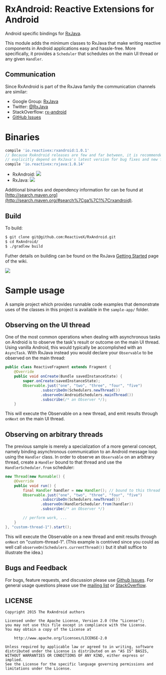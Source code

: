 # RxAndroid: Reactive Extensions for Android

Android specific bindings for [RxJava](http://github.com/ReactiveX/RxJava).

This module adds the minimum classes to RxJava that make writing reactive components in Android
applications easy and hassle-free. More specifically, it provides a `Scheduler` that schedules on
the main UI thread or any given `Handler`.


## Communication

Since RxAndroid is part of the RxJava family the communication channels are similar:

- Google Group: [RxJava][list]
- Twitter: [@RxJava][twitter]
- StackOverflow: [rx-android][so]
- [GitHub Issues][issues]


# Binaries

```groovy
compile 'io.reactivex:rxandroid:1.0.1'
// Because RxAndroid releases are few and far between, it is recommended you also
// explicitly depend on RxJava's latest version for bug fixes and new features.
compile 'io.reactivex:rxjava:1.0.14'
```

* RxAndroid: <a href='http://search.maven.org/#search%7Cga%7C1%7Crxandroid'><img src='http://img.shields.io/maven-central/v/io.reactivex/rxandroid.svg'></a>
* RxJava: <a href='http://search.maven.org/#search%7Cga%7C1%7Crxjava'><img src='http://img.shields.io/maven-central/v/io.reactivex/rxjava.svg'></a>

Additional binaries and dependency information for can be found at [http://search.maven.org](http://search.maven.org/#search%7Cga%7C1%7Crxandroid).


## Build

To build:

```bash
$ git clone git@github.com:ReactiveX/RxAndroid.git
$ cd RxAndroid/
$ ./gradlew build
```

Futher details on building can be found on the RxJava [Getting Started][start] page of the wiki.

<a href='https://travis-ci.org/ReactiveX/RxAndroid/builds'><img src='https://travis-ci.org/ReactiveX/RxAndroid.svg?branch=master'></a>


# Sample usage

A sample project which provides runnable code examples that demonstrate uses of the classes in this
project is available in the `sample-app/` folder.

## Observing on the UI thread

One of the most common operations when dealing with asynchronous tasks on Android is to observe the task's
result or outcome on the main UI thread. Using vanilla Android, this would
typically be accomplished with an `AsyncTask`. With RxJava instead you would declare your `Observable`
to be observed on the main thread:

```java
public class ReactiveFragment extends Fragment {
    @Override
    public void onCreate(Bundle savedInstanceState) {
        super.onCreate(savedInstanceState);
        Observable.just("one", "two", "three", "four", "five")
                .subscribeOn(Schedulers.newThread())
                .observeOn(AndroidSchedulers.mainThread())
                .subscribe(/* an Observer */);
    }
```

This will execute the Observable on a new thread, and emit results through `onNext` on the main UI thread.

## Observing on arbitrary threads
The previous sample is merely a specialization of a more general concept, namely binding asynchronous
communication to an Android message loop using the `Handler` class. In order to observe an `Observable`
on an arbitrary thread, create a `Handler` bound to that thread and use the `HandlerScheduler.from`
scheduler:

```java
new Thread(new Runnable() {
    @Override
    public void run() {
        final Handler handler = new Handler(); // bound to this thread
        Observable.just("one", "two", "three", "four", "five")
                .subscribeOn(Schedulers.newThread())
                .observeOn(HandlerScheduler.from(handler))
                .subscribe(/* an Observer */)

        // perform work, ...
    }
}, "custom-thread-1").start();
```

This will execute the Observable on a new thread and emit results through `onNext` on "custom-thread-1".
(This example is contrived since you could as well call `observeOn(Schedulers.currentThread())` but it
shall suffice to illustrate the idea.)


## Bugs and Feedback

For bugs, feature requests, and discussion please use [Github Issues][issues].
For general usage questions please use the [mailing list][list] or [StackOverflow][so].


## LICENSE

    Copyright 2015 The RxAndroid authors

    Licensed under the Apache License, Version 2.0 (the "License");
    you may not use this file except in compliance with the License.
    You may obtain a copy of the License at

        http://www.apache.org/licenses/LICENSE-2.0

    Unless required by applicable law or agreed to in writing, software
    distributed under the License is distributed on an "AS IS" BASIS,
    WITHOUT WARRANTIES OR CONDITIONS OF ANY KIND, either express or implied.
    See the License for the specific language governing permissions and
    limitations under the License.



 [list]: http://groups.google.com/d/forum/rxjava
 [so]: http://stackoverflow.com/questions/tagged/rx-android
 [twitter]: http://twitter.com/RxJava
 [issues]: https://github.com/ReactiveX/RxAndroid/issues
 [start]: https://github.com/ReactiveX/RxJava/wiki/Getting-Started
